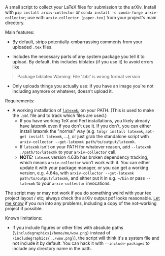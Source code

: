 A small script to collect your LaTeX files for submission to the arXiv. Install with `pip install arxiv-collector` or `conda install -c conda-forge arxiv-collector`; use with `arxiv-collector [paper.tex]` from your project's main directory.

Main features:

- By default, strips potentially-embarrassing comments from your uploaded `.tex` files.

- Includes the necessary parts of any system package you tell it to upload. By default, this includes biblatex (if you use it) to avoid errors like

> Package biblatex Warning: File '<file>.bbl' is wrong format version

- Only uploads things you actually use: if you have an image you're not including anymore or whatever, doesn't upload it.


Requirements:

- A working installation of [`latexmk`](http://personal.psu.edu/jcc8/software/latexmk/), on your PATH. (This is used to make the `.bbl` file and to track which files are used.)
  - If you have working TeX and Perl installations, you likely already have latexmk even if you don't use it. If you don't, you can either install latexmk the "normal" way (e.g. `tmlgr install latexmk`, `apt-get install latexmk`, ...), or just grab the standalone script with `arxiv-collector --get-latexmk path/to/output/latexmk`.
  - If `latexmk` isn't on your PATH for whatever reason, add `--latexmk ./path/to/latexmk` to your `arxiv-collector` call.
  - **NOTE:** `latexmk` version 4.63b has broken dependency tracking, which means `arxiv-collector` won't work with it. You can either update it with your package manager, or you can get a working version, e.g. 4.64a, with `arxiv-collector --get-latexmk path/to/output/latexmk`, and either put it in e.g. `~/bin` or pass `--latexmk` to your `arxiv-collector` invocations.


The script may or may not work if you do something weird with your tex project layout / etc; always check the arXiv output pdf looks reasonable. [Let me know](https://github.com/dougalsutherland/arxiv-collector/issues/new) if you run into any problems, including a copy of the not-working project if possible.

Known limitations:

- If you include figures or other files with absolute paths (`\includegraphics{/home/me/wow.png}` instead of `\includegraphics{../wow.png}`), the script will think it's a system file and not include it by default. You can hack it with `--include-packages` to include any directory name in the path.
